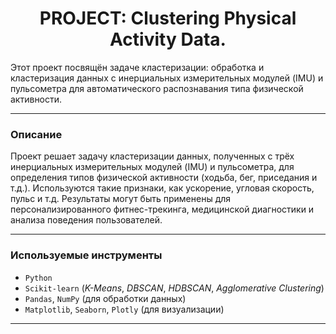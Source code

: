 # <center> **PROJECT: Clustering Physical Activity Data.**

Этот проект посвящён задаче кластеризации: обработка и кластеризация данных с инерциальных измерительных модулей (IMU) и пульсометра для автоматического распознавания типа физической активности.

---

### **Описание**
Проект решает задачу кластеризации данных, полученных с трёх инерциальных измерительных модулей (IMU) и пульсометра, для определения типов физической активности (ходьба, бег, приседания и т.д.). Используются такие признаки, как ускорение, угловая скорость, пульс и т.д. Результаты могут быть применены для персонализированного фитнес-трекинга, медицинской диагностики и анализа поведения пользователей.

---

### **Используемые инструменты**
- `Python`
- `Scikit-learn` (*K-Means*, *DBSCAN*, *HDBSCAN*, *Agglomerative Clustering*)
- `Pandas`, `NumPy` (для обработки данных)
- `Matplotlib`, `Seaborn`, `Plotly` (для визуализации)

---